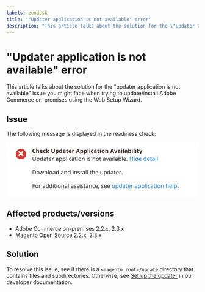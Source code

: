 ```yaml
---
labels: zendesk
title: '"Updater application is not available" error'
description: "This article talks about the solution for the \"updater application is not available\" issue you might face when trying to update/install Adobe Commerce on-premises using the Web Setup Wizard."
---
```


# "Updater application is not available" error

This article talks about the solution for the "updater application is not available" issue you might face when trying to update/install Adobe Commerce on-premises using the Web Setup Wizard.

## Issue

The following message is displayed in the readiness check:

![Screen_Shot_2019-08-29_at_1.39.12_PM.png](assets/Screen_Shot_2019-08-29_at_1.39.12_PM.png)

## Affected products/versions

* Adobe Commerce on-premises 2.2.x, 2.3.x
* Magento Open Source 2.2.x, 2.3.x


## Solution

To resolve this issue, see if there is a `<magento_root>/update` directory that contains files and subdirectories. Otherwise, see [Set up the updater](https://devdocs.magento.com/guides/v2.3/comp-mgr/updater/update-updater.html) in our developer documentation.
